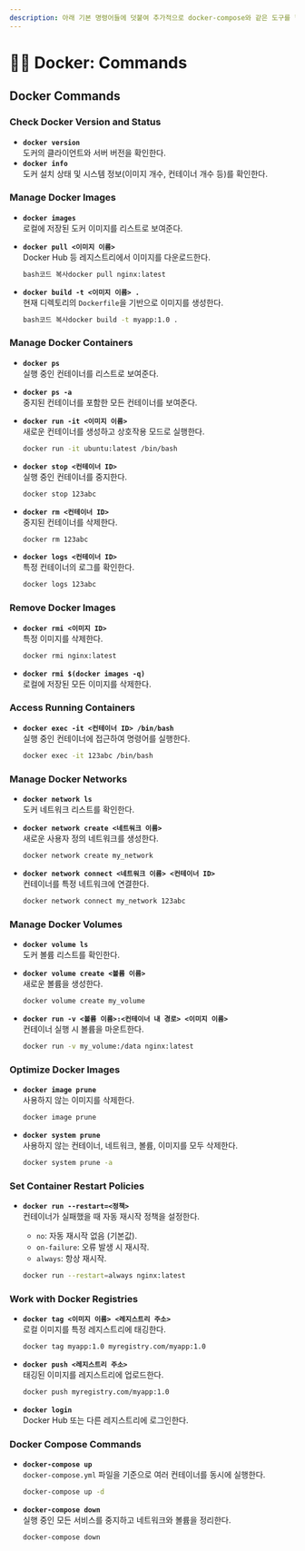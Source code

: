 ```yaml
---
description: 아래 기본 명령어들에 덧붙여 추가적으로 docker-compose와 같은 도구를 함께 사용하면 복잡한 환경도 더 쉽게 관리할 수 있다!
---
```


# 🧙‍♀️ Docker: Commands

## Docker Commands

### Check Docker Version and Status

* **`docker version`**\
  도커의 클라이언트와 서버 버전을 확인한다.
* **`docker info`**\
  도커 설치 상태 및 시스템 정보(이미지 개수, 컨테이너 개수 등)를 확인한다.

### Manage Docker Images

* **`docker images`**\
  로컬에 저장된 도커 이미지를 리스트로 보여준다.
*   **`docker pull <이미지 이름>`**\
    Docker Hub 등 레지스트리에서 이미지를 다운로드한다.

    ```bash
    bash코드 복사docker pull nginx:latest
    ```
*   **`docker build -t <이미지 이름> .`**\
    현재 디렉토리의 `Dockerfile`을 기반으로 이미지를 생성한다.

    ```bash
    bash코드 복사docker build -t myapp:1.0 .
    ```

### Manage Docker Containers

* **`docker ps`**\
  실행 중인 컨테이너를 리스트로 보여준다.
* **`docker ps -a`**\
  중지된 컨테이너를 포함한 모든 컨테이너를 보여준다.
*   **`docker run -it <이미지 이름>`**\
    새로운 컨테이너를 생성하고 상호작용 모드로 실행한다.

    ```bash
    docker run -it ubuntu:latest /bin/bash
    ```
*   **`docker stop <컨테이너 ID>`**\
    실행 중인 컨테이너를 중지한다.

    ```bash
    docker stop 123abc
    ```
*   **`docker rm <컨테이너 ID>`**\
    중지된 컨테이너를 삭제한다.

    ```bash
    docker rm 123abc
    ```
*   **`docker logs <컨테이너 ID>`**\
    특정 컨테이너의 로그를 확인한다.

    ```bash
    docker logs 123abc
    ```

### Remove Docker Images

*   **`docker rmi <이미지 ID>`**\
    특정 이미지를 삭제한다.

    ```bash
    docker rmi nginx:latest
    ```
* **`docker rmi $(docker images -q)`**\
  로컬에 저장된 모든 이미지를 삭제한다.

### Access Running Containers

*   **`docker exec -it <컨테이너 ID> /bin/bash`**\
    실행 중인 컨테이너에 접근하여 명령어를 실행한다.

    ```bash
    docker exec -it 123abc /bin/bash
    ```

### Manage Docker Networks

* **`docker network ls`**\
  도커 네트워크 리스트를 확인한다.
*   **`docker network create <네트워크 이름>`**\
    새로운 사용자 정의 네트워크를 생성한다.

    ```bash
    docker network create my_network
    ```
*   **`docker network connect <네트워크 이름> <컨테이너 ID>`**\
    컨테이너를 특정 네트워크에 연결한다.

    ```bash
    docker network connect my_network 123abc
    ```

### Manage Docker Volumes

* **`docker volume ls`**\
  도커 볼륨 리스트를 확인한다.
*   **`docker volume create <볼륨 이름>`**\
    새로운 볼륨을 생성한다.

    ```bash
    docker volume create my_volume
    ```
*   **`docker run -v <볼륨 이름>:<컨테이너 내 경로> <이미지 이름>`**\
    컨테이너 실행 시 볼륨을 마운트한다.

    ```bash
    docker run -v my_volume:/data nginx:latest
    ```

### Optimize Docker Images

*   **`docker image prune`**\
    사용하지 않는 이미지를 삭제한다.

    ```bash
    docker image prune
    ```
*   **`docker system prune`**\
    사용하지 않는 컨테이너, 네트워크, 볼륨, 이미지를 모두 삭제한다.

    ```bash
    docker system prune -a
    ```

### Set Container Restart Policies

*   **`docker run --restart=<정책>`**\
    컨테이너가 실패했을 때 자동 재시작 정책을 설정한다.

    * `no`: 자동 재시작 없음 (기본값).
    * `on-failure`: 오류 발생 시 재시작.
    * `always`: 항상 재시작.

    ```bash
    docker run --restart=always nginx:latest
    ```

### Work with Docker Registries

*   **`docker tag <이미지 이름> <레지스트리 주소>`**\
    로컬 이미지를 특정 레지스트리에 태깅한다.

    ```bash
    docker tag myapp:1.0 myregistry.com/myapp:1.0
    ```
*   **`docker push <레지스트리 주소>`**\
    태깅된 이미지를 레지스트리에 업로드한다.

    ```bash
    docker push myregistry.com/myapp:1.0
    ```
* **`docker login`**\
  Docker Hub 또는 다른 레지스트리에 로그인한다.

### Docker Compose Commands

*   **`docker-compose up`**\
    `docker-compose.yml` 파일을 기준으로 여러 컨테이너를 동시에 실행한다.

    ```bash
    docker-compose up -d
    ```
*   **`docker-compose down`**\
    실행 중인 모든 서비스를 중지하고 네트워크와 볼륨을 정리한다.

    ```bash
    docker-compose down
    ```
